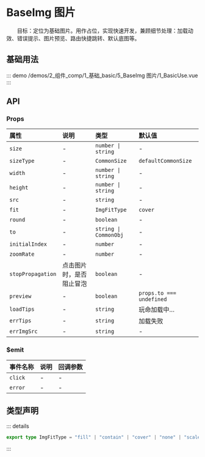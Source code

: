 # BaseImg 图片

&emsp;&emsp;目标：定位为基础图片。用作占位，实现快速开发，兼顾细节处理：加载动效、错误提示、图片预览、路由快捷跳转、默认底图等。
## 基础用法



::: demo 
/demos/2_组件_comp/1_基础_basic/5_BaseImg 图片/1_BasicUse.vue
:::


## API 

### Props

|属性|说明|类型|默认值|
|:---|:---|:---|:---|
|`size`|-|`number \| string`|-|
|`sizeType`|-|`CommonSize`|`defaultCommonSize`|
|`width`|-|`number \| string`|-|
|`height`|-|`number \| string`|-|
|`src`|-|`string`|-|
|`fit`|-|`ImgFitType`|`cover`|
|`round`|-|`boolean`|-|
|`to`|-|`string \| CommonObj`|-|
|`initialIndex`|-|`number`|-|
|`zoomRate`|-|`number`|-|
|`stopPropagation`|点击图片时，是否阻止冒泡|`boolean`|-|
|`preview`|-|`boolean`|`props.to === undefined`|
|`loadTips`|-|`string`|玩命加载中…|
|`errTips`|-|`string`|加载失败|
|`errImgSrc`|-|`string`|-|

### $emit

|事件名称|说明|回调参数|
|:---|:---|:---|
|`click`|-|-|
|`error`|-|-|


## 类型声明

::: details


``` ts
export type ImgFitType = "fill" | "contain" | "cover" | "none" | "scale-down";
```

:::  
